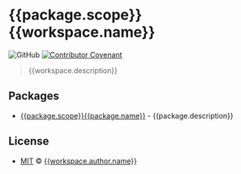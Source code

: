 # {{package.scope}}{{workspace.name}}

![GitHub](https://img.shields.io/github/license/{{workspace.owner}}/{{workspace.name}})
[![Contributor Covenant](https://img.shields.io/badge/Contributor%20Covenant-2.1-4baaaa.svg)](https://www.contributor-covenant.org/version/2/1/code_of_conduct/)

> {{workspace.description}}

## Packages

- [{{package.scope}}{{package.name}}](./packages/{{package.name}}/README.md) - {{package.description}}

## License

- [MIT](LICENSE) &copy; [{{workspace.author.name}}]({{workspace.author.url}})
